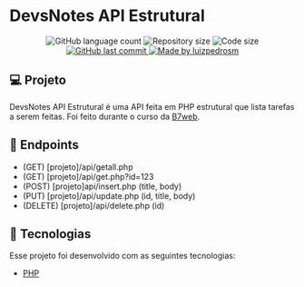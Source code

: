 # DevsNotes API Estrutural

<p align="center">
  <img alt="GitHub language count" src="https://img.shields.io/github/languages/count/luizpedrosm/devsnotes-api-estrutural?color=%2304D361">

  <img alt="Repository size" src="https://img.shields.io/github/repo-size/luizpedrosm/devsnotes-api-estrutural">
  <img alt="Code size" src="https://img.shields.io/github/languages/code-size/luizpedrosm/devsnotes-api-estrutural">
  
  <a href="https://github.com/luizpedrosm/devsnotes-api-estrutural/commits/master">
    <img alt="GitHub last commit" src="https://img.shields.io/github/last-commit/luizpedrosm/devsnotes-api-estrutural">
  </a>
	
  <a href="https://www.linkedin.com/in/luizpedrosm/">  
    <img alt="Made by luizpedrosm" src="https://img.shields.io/badge/made%20by-luizpedrosm-blue">
  </a>
</p>

## 💻 Projeto

DevsNotes API Estrutural é uma API feita em PHP estrutural que lista tarefas a serem feitas.
Foi feito durante o curso da [B7web](https://alunos.b7web.com.br/).

## 🎯 Endpoints

- (GET) [projeto]/api/getall.php
- (GET) [projeto]/api/get.php?id=123
- (POST) [projeto]api/insert.php (title, body)
- (PUT) [projeto]/api/update.php (id, title, body)
- (DELETE) [projeto]/api/delete.php (id)

## 🚀 Tecnologias

Esse projeto foi desenvolvido com as seguintes tecnologias:

- [PHP](https://www.php.net/)
